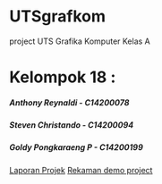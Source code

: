 # UTSgrafkom
project UTS Grafika Komputer Kelas A
<div>
  <h1>Kelompok 18 :</h1>
  <h5>Anthony Reynaldi - C14200078</h5>
  <h5>Steven Christando - C14200094</h5>
  <h5>Goldy Pongkaraeng P - C14200199</h5>
<a href = "https://docs.google.com/document/d/1gZc2A9NBHeNhkOwMix1G2dZ25tT9rE1kn4ktPHGpty0/edit?usp=sharing">Laporan Projek</a>
  <a href = "https://peterpetraacid-my.sharepoint.com/:v:/g/personal/c14200094_peterpetraacid_onmicrosoft_com/ERAyxWcqzX1CuIji0HiC2gQBMJKs1uoPtTJxxT4NpP-n5A?e=hIyzgg">Rekaman demo project</a>
</div>
